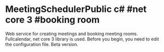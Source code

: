 # MeetingSchedulerPublic c# #net core 3 #booking room
Web service for creating meetings and booking meeting rooms. Fullcalendar, net core 3 library is used. Before you begin, you need to edit the configuration file. Beta version.
